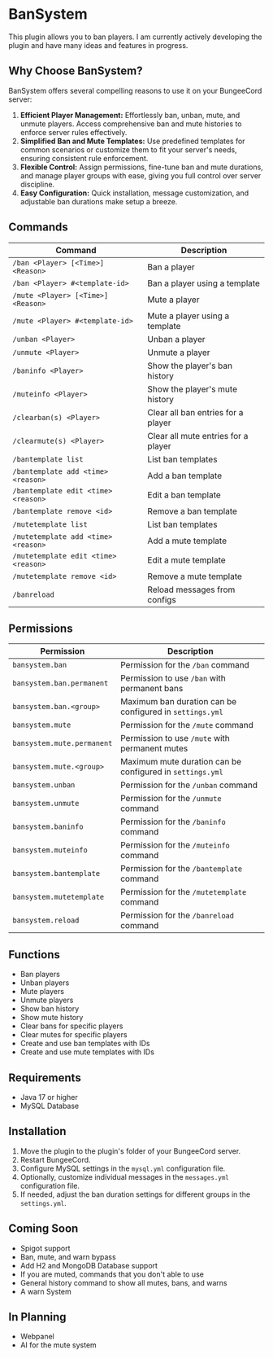 # BanSystem
This plugin allows you to ban players. I am currently actively developing the plugin and have many ideas and features in progress.

## Why Choose BanSystem?

BanSystem offers several compelling reasons to use it on your BungeeCord server:

1. **Efficient Player Management:** Effortlessly ban, unban, mute, and unmute players. Access comprehensive ban and mute histories to enforce server rules effectively.
2. **Simplified Ban and Mute Templates:** Use predefined templates for common scenarios or customize them to fit your server's needs, ensuring consistent rule enforcement.
3. **Flexible Control:** Assign permissions, fine-tune ban and mute durations, and manage player groups with ease, giving you full control over server discipline.
4. **Easy Configuration:** Quick installation, message customization, and adjustable ban durations make setup a breeze.

## Commands

| Command                              | Description                         |
|--------------------------------------|-------------------------------------|
| `/ban <Player> [<Time>] <Reason>`    | Ban a player                        |
| `/ban <Player> #<template-id>`       | Ban a player using a template       |
| `/mute <Player> [<Time>] <Reason>`   | Mute a player                       |
| `/mute <Player> #<template-id>`      | Mute a player using a template      |
| `/unban <Player>`                    | Unban a player                      |
| `/unmute <Player>`                   | Unmute a player                     |
| `/baninfo <Player>`                  | Show the player's ban history       |
| `/muteinfo <Player>`                 | Show the player's mute history      |
| `/clearban(s) <Player>`              | Clear all ban entries for a player  |
| `/clearmute(s) <Player>`             | Clear all mute entries for a player |
| `/bantemplate list`                  | List ban templates                  |
| `/bantemplate add <time> <reason>`   | Add a ban template                  |
| `/bantemplate edit <time> <reason>`  | Edit a ban template                 |
| `/bantemplate remove <id>`           | Remove a ban template               |
| `/mutetemplate list`                 | List ban templates                  |
| `/mutetemplate add <time> <reason>`  | Add a mute template                 |
| `/mutetemplate edit <time> <reason>` | Edit a mute template                |
| `/mutetemplate remove <id>`          | Remove a mute template              |
| `/banreload`                         | Reload messages from configs        |

## Permissions

| Permission                 | Description                                              |
|----------------------------|----------------------------------------------------------|
| `bansystem.ban`            | Permission for the `/ban` command                        |
| `bansystem.ban.permanent`  | Permission to use `/ban` with permanent bans             |
| `bansystem.ban.<group>`    | Maximum ban duration can be configured in `settings.yml` |
| `bansystem.mute`           | Permission for the `/mute` command                       |
| `bansystem.mute.permanent` | Permission to use `/mute` with permanent mutes           |
| `bansystem.mute.<group>`   | Maximum mute duration can be configured in `settings.yml`|
| `bansystem.unban`          | Permission for the `/unban` command                      |
| `bansystem.unmute`         | Permission for the `/unmute` command                     |
| `bansystem.baninfo`        | Permission for the `/baninfo` command                    |
| `bansystem.muteinfo`       | Permission for the `/muteinfo` command                   |
| `bansystem.bantemplate`    | Permission for the `/bantemplate` command                |
| `bansystem.mutetemplate`   | Permission for the `/mutetemplate` command               |
| `bansystem.reload`         | Permission for the `/banreload` command                  |

## Functions
- Ban players
- Unban players
- Mute players
- Unmute players
- Show ban history
- Show mute history
- Clear bans for specific players
- Clear mutes for specific players
- Create and use ban templates with IDs
- Create and use mute templates with IDs

## Requirements
- Java 17 or higher
- MySQL Database

## Installation
1. Move the plugin to the plugin's folder of your BungeeCord server.
2. Restart BungeeCord.
3. Configure MySQL settings in the `mysql.yml` configuration file.
4. Optionally, customize individual messages in the `messages.yml` configuration file.
5. If needed, adjust the ban duration settings for different groups in the `settings.yml`.

## Coming Soon
- Spigot support
- Ban, mute, and warn bypass
- Add H2 and MongoDB Database support
- If you are muted, commands that you don't able to use
- General history command to show all mutes, bans, and warns
- A warn System

## In Planning
- Webpanel
- AI for the mute system

